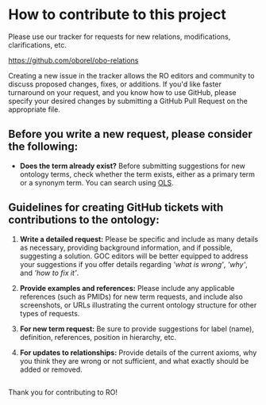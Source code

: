 # How to contribute to this project

Please use our tracker for requests for new relations, modifications, clarifications, etc.

https://github.com/oborel/obo-relations

Creating a new issue in the tracker allows the RO editors and community to discuss proposed changes, fixes, or additions. If you'd like faster turnaround on your request, and you know how to use GitHub, please specify your desired changes by submitting a GitHub Pull Request on the appropriate file.

## Before you write a new request, please consider the following: 

- **Does the term already exist?** Before submitting suggestions for new ontology terms, check whether the term exists, either as a primary term or a synonym term. You can search using [OLS](http://www.ebi.ac.uk/ols/ontologies/ro).

## Guidelines for creating GitHub tickets with contributions to the ontology:

1. **Write a detailed request:** Please be specific and include as many details as necessary, providing background information, and if possible, suggesting a solution. GOC editors will be better equipped to address your suggestions if you offer details regarding *'what is wrong'*, *'why'*, and *'how to fix it'*.

2. **Provide examples and references:** Please include any applicable references (such as PMIDs) for new term requests, and include also screenshots, or URLs illustrating the current ontology structure for other types of requests. 

3. **For new term request:** Be sure to provide suggestions for label (name), definition, references, position in hierarchy, etc.

4. **For updates to relationships:** Provide details of the current axioms, why you think they are wrong or not sufficient, and what exactly should be added or removed.

## 

Thank you for contributing to RO!
